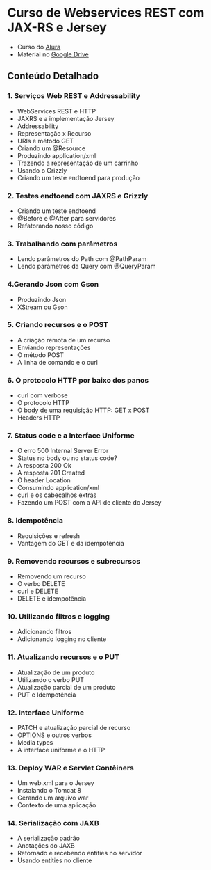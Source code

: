 # Curso de Webservices REST com JAX-RS e Jersey

- Curso do [Alura](https://www.alura.com.br/curso-online-webservices-rest-com-jaxrs-e-jersey)
- Material no [Google Drive](https://drive.google.com/drive/folders/0B64IZUa8-nkHd3ladHBPLXBXU2c)

## Conteúdo Detalhado

### 1. Serviços Web REST e Addressability
- WebServices REST e HTTP
- JAXRS e a implementação Jersey
- Addressability
- Representação x Recurso
- URIs e método GET
- Criando um @Resource
- Produzindo application/xml
- Trazendo a representação de um carrinho
- Usando o Grizzly
- Criando um teste endtoend para produção

### 2. Testes endtoend com JAXRS e Grizzly
- Criando um teste endtoend
- @Before e @After para servidores
- Refatorando nosso código

### 3. Trabalhando com parâmetros
- Lendo parâmetros do Path com @PathParam
- Lendo parâmetros da Query com @QueryParam

### 4.Gerando Json com Gson
- Produzindo Json
- XStream ou Gson

### 5. Criando recursos e o POST
- A criação remota de um recurso
- Enviando representações
- O método POST
- A linha de comando e o curl

### 6. O protocolo HTTP por baixo dos panos
- curl com verbose
- O protocolo HTTP
- O body de uma requisição HTTP: GET x POST
- Headers HTTP

### 7. Status code e a Interface Uniforme
- O erro 500 Internal Server Error
- Status no body ou no status code?
- A resposta 200 Ok
- A resposta 201 Created
- O header Location
- Consumindo application/xml
- curl e os cabeçalhos extras
- Fazendo um POST com a API de cliente do Jersey

### 8. Idempotência
- Requisições e refresh
- Vantagem do GET e da idempotência

### 9. Removendo recursos e subrecursos
- Removendo um recurso
- O verbo DELETE
- curl e DELETE
- DELETE e idempotência

### 10. Utilizando filtros e logging
- Adicionando filtros
- Adicionando logging no cliente

### 11. Atualizando recursos e o PUT
- Atualização de um produto
- Utilizando o verbo PUT
- Atualização parcial de um produto
- PUT e Idempotência

### 12. Interface Uniforme
- PATCH e atualização parcial de recurso
- OPTIONS e outros verbos
- Media types
- A interface uniforme e o HTTP

### 13. Deploy WAR e Servlet Contêiners
- Um web.xml para o Jersey
- Instalando o Tomcat 8
- Gerando um arquivo war
- Contexto de uma aplicação

### 14. Serialização com JAXB
- A serialização padrão
- Anotações do JAXB
- Retornado e recebendo entities no servidor
- Usando entities no cliente